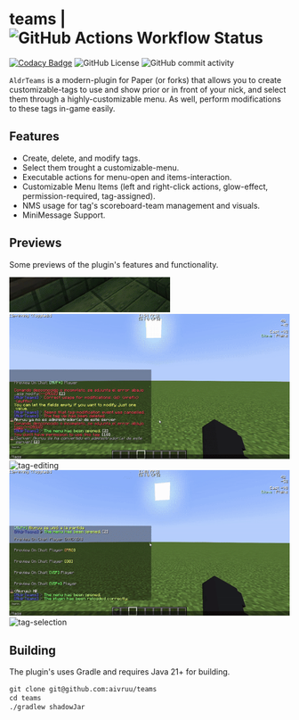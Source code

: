 # teams | ![GitHub Actions Workflow Status](https://img.shields.io/github/actions/workflow/status/aivruu/teams/build.yml)
[![Codacy Badge](https://app.codacy.com/project/badge/Grade/b08871d529b147f79ef24a9856abdee1)](https://app.codacy.com/gh/aivruu/teams/dashboard?utm_source=gh&utm_medium=referral&utm_content=&utm_campaign=Badge_grade)
![GitHub License](https://img.shields.io/github/license/aivruu/teams)
![GitHub commit activity](https://img.shields.io/github/commit-activity/t/aivruu/teams)

`AldrTeams` is a modern-plugin for Paper (or forks) that allows you to create customizable-tags to use and show prior or
in front of your nick, and select them through a highly-customizable menu. As well, perform modifications to these tags
in-game easily.

## Features
* Create, delete, and modify tags.
* Select them trought a customizable-menu.
* Executable actions for menu-open and items-interaction.
* Customizable Menu Items (left and right-click actions, glow-effect, permission-required, tag-assigned).
* NMS usage for tag's scoreboard-team management and visuals.
* MiniMessage Support.

## Previews
Some previews of the plugin's features and functionality.

![join-tag-view](https://github.com/aivruu/teams/blob/main/previews/join-tag-view.gif)
![menu-viewer](https://github.com/aivruu/teams/blob/main/previews/menu-viewer.gif)
![tag-editing](https://github.com/aivruu/teams/blob/main/previews/tag-editing.gif)
![tag-right-click-preview](https://github.com/aivruu/teams/blob/main/previews/tag-right-click-preview.gif)
![tag-selection](https://github.com/aivruu/teams/blob/main/previews/tag-selection.gif)

## Building
The plugin's uses Gradle and requires Java 21+ for building.
```
git clone git@github.com:aivruu/teams
cd teams
./gradlew shadowJar
```
